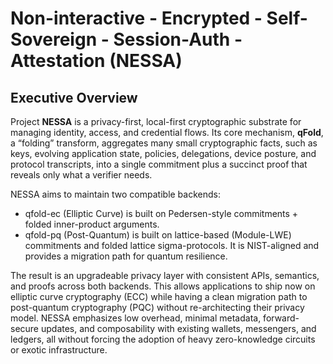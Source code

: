 # Non-interactive - Encrypted - Self-Sovereign - Session-Auth - Attestation (NESSA)

## Executive Overview
Project **NESSA** is a privacy-first, local-first cryptographic substrate for managing identity, access, and credential flows. Its core mechanism, **qFold**, a “folding” transform, aggregates many small cryptographic facts, such as keys, evolving application state, policies, delegations, device posture, and protocol transcripts, into a single commitment plus a succinct proof that reveals only what a verifier needs. 

NESSA aims to maintain two compatible backends:
- qfold-ec (Elliptic Curve) is built on Pedersen-style commitments + folded inner-product arguments.
- qfold-pq (Post-Quantum) is built on lattice-based (Module-LWE) commitments and folded lattice sigma-protocols. It is NIST-aligned and provides a migration path for quantum resilience.

The result is an upgradeable privacy layer with consistent APIs, semantics, and proofs across both backends. This allows applications to ship now on elliptic curve cryptography (ECC) while having a clean migration path to post-quantum cryptography (PQC) without re-architecting their privacy model. NESSA emphasizes low overhead, minimal metadata, forward-secure updates, and composability with existing wallets, messengers, and ledgers, all without forcing the adoption of heavy zero-knowledge circuits or exotic infrastructure.
